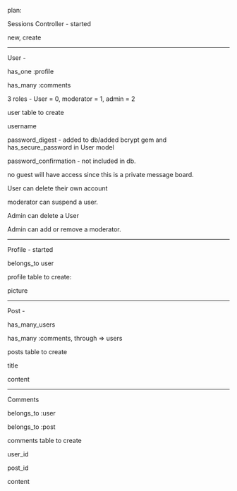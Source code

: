 plan:

Sessions Controller - started

new, create

*********************************************

User -

has_one :profile

has_many :comments

3 roles - User = 0, moderator = 1, admin = 2



user table to create

username

password_digest - added to db/added bcrypt gem and has_secure_password in User model

password_confirmation - not included in db.


no guest will have access since this is a private message board.


User can delete their own account

moderator can suspend a user.

Admin can delete a User

Admin can add or remove a moderator.

*********************************************
Profile - started

belongs_to user

profile table to create:

picture

*********************************************
Post -

has_many_users

has_many :comments, through => users

posts table to create

title

content

**********************************************
Comments

belongs_to :user

belongs_to :post


comments table to create

user_id

post_id

content

